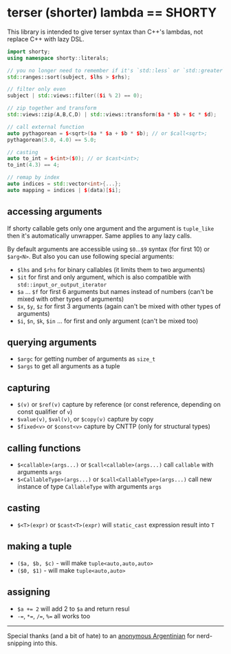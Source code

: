 # terser (shorter) lambda == SHORTY

This library is intended to give terser syntax than C++'s lambdas, not replace C++ with lazy DSL.

```c++
import shorty;
using namespace shorty::literals;

// you no longer need to remember if it's `std::less` or `std::greater`
std::ranges::sort(subject, $lhs > $rhs);

// filter only even
subject | std::views::filter(($i % 2) == 0);

// zip together and transform
std::views::zip(A,B,C,D) | std::views::transform($a * $b + $c * $d);

// call external function
auto pythagorean = $<sqrt>($a * $a + $b * $b); // or $call<sqrt>;
pythagorean(3.0, 4.0) == 5.0;

// casting
auto to_int = $<int>($0); // or $cast<int>;
to_int(4.3) == 4; 

// remap by index
auto indices = std::vector<int>{...};
auto mapping = indices | $(data)[$i];
```

## accessing arguments

If shorty callable gets only one argument and the argument is `tuple_like` then it's automatically unwrapper. Same applies to any lazy calls.

By default arguments are accessible using `$0`...`$9` syntax (for first 10) or `$arg<N>`. But also you can use following special arguments:

- `$lhs` and `$rhs` for binary callables (it limits them to two arguments)
- `$it` for first and only argument, which is also compatible with `std::input_or_output_iterator`
- `$a` ... `$f` for first 6 arguments but names instead of numbers (can't be mixed with other types of arguments)
- `$x`, `$y`, `$z` for first 3 arguments (again can't be mixed with other types of arguments)
- `$i`, `$n`, `$k`, `$in` ... for first and only argument (can't be mixed too)

## querying arguments

- `$argc` for getting number of arguments as `size_t`
- `$args` to get all arguments as a tuple

## capturing

- `$(v)` or `$ref(v)` capture by reference (or const reference, depending on const qualifier of `v`)
- `$value(v)`, `$val(v)`, or `$copy(v)` capture by copy
- `$fixed<v>` or `$const<v>` capture by CNTTP (only for structural types)

## calling functions

- `$<callable>(args...)` or `$call<callable>(args...)` call `callable` with arguments `args`
- `$<CallableType>(args...)` or `$call<CallableType>(args...)` call new instance of type `CallableType` with arguments `args`

## casting

- `$<T>(expr)` or `$cast<T>(expr)` will `static_cast` expression result into `T`
	
## making a tuple

- `($a, $b, $c)` - will make `tuple<auto,auto,auto>`
- `($0, $1)` - will make `tuple<auto,auto>`

## assigning

- `$a += 2` will add 2 to `$a` and return resul
- `-=`, `*=`, `/=`, `%=` all works too

----

Special thanks (and a bit of hate) to an [anonymous Argentinian](https://bsky.app/profile/kaballo86.bsky.social) for nerd-snipping into this.
